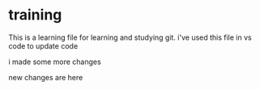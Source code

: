 # training
This is a learning file for learning and studying git.
i've used this file in vs code to update code

i made some more changes 

new changes are here